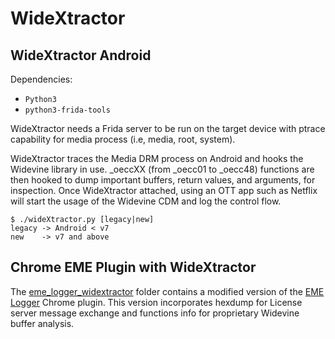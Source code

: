 # WideXtractor

## WideXtractor Android

Dependencies:

- `Python3`
- `python3-frida-tools`

WideXtractor needs a Frida server to be run on the target device with ptrace capability for media process (i.e, media, root, system).

WideXtractor traces the Media DRM process on Android and hooks the Widevine library in use. \_oeccXX (from \_oecc01 to \_oecc48) functions are then hooked to dump important buffers, return values, and arguments, for inspection. Once WideXtractor attached, using an OTT app such as Netflix will start the usage of the Widevine CDM and log the control flow.

```
$ ./wideXtractor.py [legacy|new]
legacy -> Android < v7
new    -> v7 and above
```

## Chrome EME Plugin with WideXtractor

The [eme\_logger\_widextractor](./eme\_logger\_widextractor) folder contains a modified version of the [EME Logger](https://chrome.google.com/webstore/detail/eme-call-and-event-logger/cniohcjecdcdhgmlofniddfoeokbpbpb) Chrome plugin. This version incorporates hexdump for License server message exchange and functions info for proprietary Widevine buffer analysis.
